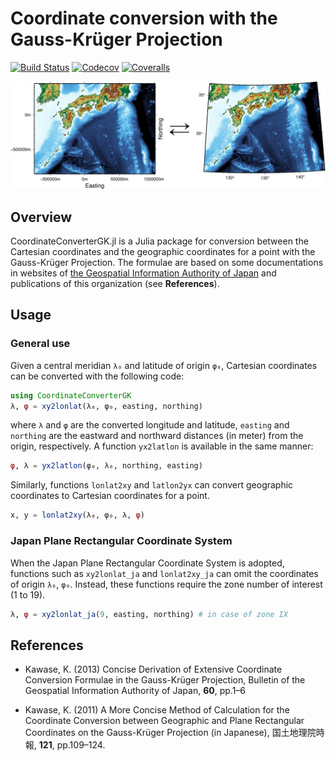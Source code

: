 # Coordinate conversion with the Gauss-Krüger Projection

[![Build Status](https://travis-ci.com/hydrocoast/CoordinateConverterGK.jl.svg?branch=master)](https://travis-ci.com/hydrocoast/CoordinateConverterGK.jl)
[![Codecov](https://codecov.io/gh/hydrocoast/CoordinateConverterGK.jl/branch/master/graph/badge.svg)](https://codecov.io/gh/hydrocoast/CoordinateConverterGK.jl)
[![Coveralls](https://coveralls.io/repos/github/hydrocoast/CoordinateConverterGK.jl/badge.svg?branch=master)](https://coveralls.io/github/hydrocoast/CoordinateConverterGK.jl?branch=master)

<p align="center">
<img src="https://github.com/hydrocoast/CoordinateConverterGK.jl/blob/master/examples/samplefig.png", width="800">
</p>  

## Overview
CoordinateConverterGK.jl is a Julia package for conversion between the Cartesian coordinates and the geographic coordinates for a point with the Gauss-Krüger Projection. The formulae are based on some documentations in websites of [the Geospatial Information Authority of Japan](https://www.gsi.go.jp/ENGLISH/index.html) and publications of this organization (see **References**).

<!--
## Installation
You can install the latest version using the built-in package manager (accessed by pressing `]` in the Julia REPL) to add the package.
```julia
pkg> add CoordinateConverterGK
```
-->
## Usage
### General use  
Given a central meridian `λ₀` and latitude of origin `φ₀`, Cartesian coordinates can be converted with the following code:
```julia
using CoordinateConverterGK
λ, φ = xy2lonlat(λ₀, φ₀, easting, northing)
```
where `λ` and `φ` are the converted longitude and latitude, `easting` and `northing` are the eastward and northward distances (in meter) from the origin, respectively.
A function `yx2latlon` is available in the same manner:
```julia
φ, λ = yx2latlon(φ₀, λ₀, northing, easting)
```
Similarly, functions `lonlat2xy` and `latlon2yx` can convert geographic coordinates to Cartesian coordinates for a point.
```julia
x, y = lonlat2xy(λ₀, φ₀, λ, φ)
```

### Japan Plane Rectangular Coordinate System
When the Japan Plane Rectangular Coordinate System is adopted,
functions such as `xy2lonlat_ja` and `lonlat2xy_ja` can omit the coordinates of origin `λ₀`, `φ₀`.
Instead, these functions require the zone number of interest (1 to 19).
```julia
λ, φ = xy2lonlat_ja(9, easting, northing) # in case of zone IX
```


## References
- Kawase, K. (2013) Concise Derivation of Extensive Coordinate Conversion Formulae in the Gauss-Krüger Projection, Bulletin of the Geospatial Information Authority of Japan, **60**, pp.1&ndash;6  

- Kawase, K. (2011) A More Concise Method of Calculation for the Coordinate Conversion between Geographic and Plane Rectangular Coordinates on the Gauss-Krüger Projection (in Japanese), 国土地理院時報, **121**, pp.109&ndash;124.
